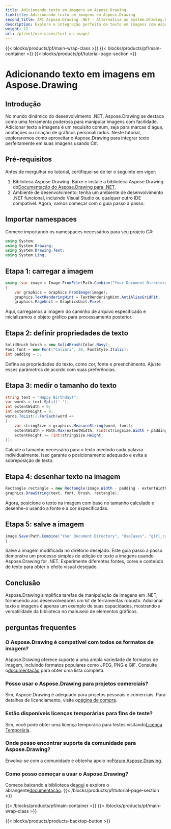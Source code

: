 ```yaml
---
title: Adicionando texto em imagens em Aspose.Drawing
linktitle: Adicionando texto em imagens em Aspose.Drawing
second_title: API Aspose.Drawing .NET - Alternativa ao System.Drawing.Common
description: Explore a integração perfeita de texto em imagens com Aspose.Drawing for .NET. Siga nosso guia passo a passo para manipulação de imagens sem esforço. Baixe Agora!
weight: 12
url: /pt/net/use-cases/text-on-image/
---
```


{{< blocks/products/pf/main-wrap-class >}}
{{< blocks/products/pf/main-container >}}
{{< blocks/products/pf/tutorial-page-section >}}

# Adicionando texto em imagens em Aspose.Drawing

## Introdução
No mundo dinâmico do desenvolvimento .NET, Aspose.Drawing se destaca como uma ferramenta poderosa para manipular imagens com facilidade. Adicionar texto a imagens é um requisito comum, seja para marcas d'água, anotações ou criação de gráficos personalizados. Neste tutorial, exploraremos como aproveitar o Aspose.Drawing para integrar texto perfeitamente em suas imagens usando C#.
## Pré-requisitos
Antes de mergulhar no tutorial, certifique-se de ter o seguinte em vigor:
1.  Biblioteca Aspose.Drawing: Baixe e instale a biblioteca Aspose.Drawing do[Documentação do Aspose.Drawing para .NET](https://reference.aspose.com/drawing/net/).
2. Ambiente de desenvolvimento: tenha um ambiente de desenvolvimento .NET funcional, incluindo Visual Studio ou qualquer outro IDE compatível.
Agora, vamos começar com o guia passo a passo.
## Importar namespaces
Comece importando os namespaces necessários para seu projeto C#:
```csharp
using System;
using System.Drawing;
using System.Drawing.Text;
using System.Linq;
```
## Etapa 1: carregar a imagem
```csharp
using (var image = Image.FromFile(Path.Combine("Your Document Directory", "UseCases", "girl.jpg")))
{
    var graphics = Graphics.FromImage(image);
    graphics.TextRenderingHint = TextRenderingHint.AntiAliasGridFit;
    graphics.PageUnit = GraphicsUnit.Pixel;
```
Aqui, carregamos a imagem do caminho de arquivo especificado e inicializamos o objeto gráfico para processamento posterior.
## Etapa 2: definir propriedades de texto
```csharp
SolidBrush brush = new SolidBrush(Color.Navy);
Font font = new Font("Calibri", 20, FontStyle.Italic);
int padding = 5;
```
Defina as propriedades do texto, como cor, fonte e preenchimento. Ajuste esses parâmetros de acordo com suas preferências.
## Etapa 3: medir o tamanho do texto
```csharp
string text = "Happy Birthday!";
var words = text.Split(' ');
int extentWidth = 0;
int extentHeight = 0;
words.ToList().ForEach(word =>
{
    var stringSize = graphics.MeasureString(word, font);
    extentWidth = Math.Max(extentWidth, (int)stringSize.Width + padding);
    extentHeight += (int)stringSize.Height;
});
```
Calcule o tamanho necessário para o texto medindo cada palavra individualmente. Isso garante o posicionamento adequado e evita a sobreposição de texto.
## Etapa 4: desenhar texto na imagem
```csharp
Rectangle rectangle = new Rectangle(image.Width - padding - extentWidth, image.Height - padding - extentHeight, extentWidth, extentHeight);
graphics.DrawString(text, font, brush, rectangle);
```
Agora, posicione o texto na imagem com base no tamanho calculado e desenhe-o usando a fonte e a cor especificadas.
## Etapa 5: salve a imagem
```csharp
image.Save(Path.Combine("Your Document Directory", "UseCases", "girl_card_out.jpg"));
}
```
Salve a imagem modificada no diretório desejado.
Este guia passo a passo demonstra um processo simples de adição de texto a imagens usando Aspose.Drawing for .NET. Experimente diferentes fontes, cores e conteúdo de texto para obter o efeito visual desejado.
## Conclusão
Aspose.Drawing simplifica tarefas de manipulação de imagens em .NET, fornecendo aos desenvolvedores um kit de ferramentas robusto. Adicionar texto a imagens é apenas um exemplo de suas capacidades, mostrando a versatilidade da biblioteca no manuseio de elementos gráficos.
## perguntas frequentes
### O Aspose.Drawing é compatível com todos os formatos de imagem?
 Aspose.Drawing oferece suporte a uma ampla variedade de formatos de imagem, incluindo formatos populares como JPEG, PNG e GIF. Consulte o[documentação](https://reference.aspose.com/drawing/net/) para obter uma lista completa.
### Posso usar o Aspose.Drawing para projetos comerciais?
Sim, Aspose.Drawing é adequado para projetos pessoais e comerciais. Para detalhes de licenciamento, visite o[página de compra](https://purchase.aspose.com/buy).
### Estão disponíveis licenças temporárias para fins de teste?
 Sim, você pode obter uma licença temporária para testes visitando[Licença Temporária](https://purchase.aspose.com/temporary-license/).
### Onde posso encontrar suporte da comunidade para Aspose.Drawing?
 Envolva-se com a comunidade e obtenha apoio no[Fórum Aspose.Drawing](https://forum.aspose.com/c/diagram/17).
### Como posso começar a usar o Aspose.Drawing?
 Comece baixando a biblioteca de[aqui](https://releases.aspose.com/drawing/net/) e explore o abrangente[documentação](https://reference.aspose.com/drawing/net/).
{{< /blocks/products/pf/tutorial-page-section >}}

{{< /blocks/products/pf/main-container >}}
{{< /blocks/products/pf/main-wrap-class >}}

{{< blocks/products/products-backtop-button >}}

